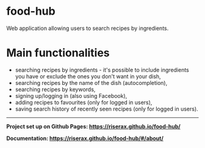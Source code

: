 # food-hub
Web application allowing users to search recipes by ingredients.

# Main functionalities
* searching recipes by ingredients - it's possible to include ingredients you have or exclude the ones you don't want in your dish,
* searching recipes by the name of the dish (autocompletion),
* searching recipes by keywords,
* signing up/logging in (also using Facebook),
* adding recipes to favourites (only for logged in users),
* saving search history of recently seen recipes (only for logged in users).

------------------

**Project set up on Github Pages: https://riserax.github.io/food-hub/**

**Documentation: https://riserax.github.io/food-hub/#/about/**
